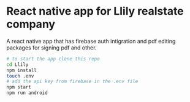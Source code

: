 # React native app for Llily realstate company

A react native app that has firebase auth intigration and pdf editing packages for signing pdf and other.

```bash
# to start the app clone this repo 
cd Llily
npm install
touch .env
# add the api key from firebase in the .env file 
npm start
npm run android
```

